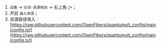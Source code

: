 1. `设置` ->  `分流-资源规则` -> 右上角 `🔗+`；  
2. 开启 `插入资源`；  
3. 资源路径填入：[https://raw.githubusercontent.com/OpenFibers/quantumult_config/main/config.txt](https://raw.githubusercontent.com/OpenFibers/quantumult_config/main/config.txt)  

